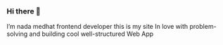 ### Hi there 👋
<p>I’m nada medhat  
  frontend developer 
  this is my site <a href="https://www.linkedin.com/in/nada-medhat22/"><i class="fa-brands fa-linkedin"></i></a>
In love with problem-solving and building cool well-structured Web App
</p>


